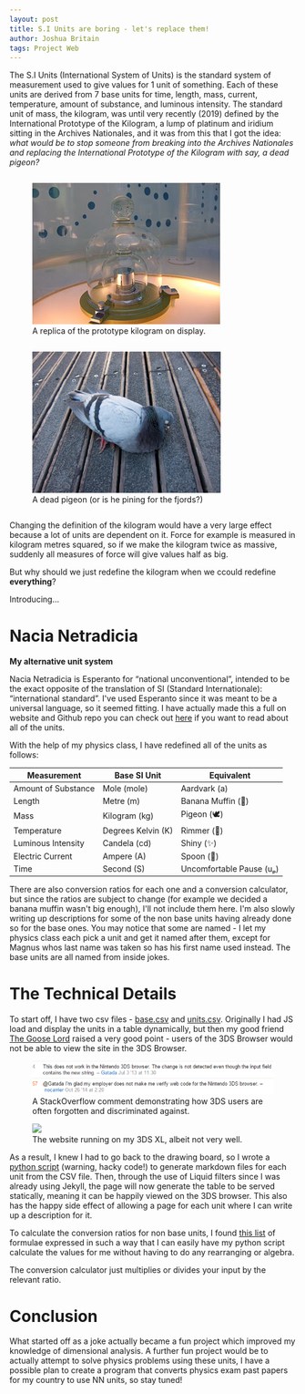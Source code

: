 ```yaml
---
layout: post
title: S.I Units are boring - let's replace them!
author: Joshua Britain
tags: Project Web
---
```


The S.I Units (International System of Units) is the standard system of measurement used to give values for 1 unit of something. Each of these units are derived from 7 base units for time, length, mass, current, temperature, amount of substance, and luminous intensity. The standard unit of mass, the kilogram, was until very recently (2019) defined by the International Prototype of the Kilogram, a lump of platinum and iridium sitting in the Archives Nationales, and it was from this that I got the idea: *what would be to stop someone from breaking into the Archives Nationales and replacing the International Prototype of the Kilogram with say, a dead pigeon?*

<figure style="display: inline-block">
    <img src="/assets/posts/si/kilogram.JPG">
    <figcaption>A replica of the prototype kilogram on display.</figcaption>
</figure>
<figure style="display: inline-block">
    <img style="max-height: 248px" src="/assets/posts/si/pigeon.jpg">
    <figcaption>A dead pigeon (or is he pining for the fjords?)</figcaption>
</figure>

Changing the definition of the kilogram would have a very large effect because a lot of units are dependent on it. Force for example is measured in kilogram metres squared, so if we make the kilogram twice as massive, suddenly all measures of force will give values half as big.

But why should we just redefine the kilogram when we ccould redefine **everything**?

Introducing...

# Nacia Netradicia
**My alternative unit system**

Nacia Netradicia is Esperanto for “national unconventional”, intended to be the exact opposite of the translation of SI (Standard Internationale): “international standard”. I've used Esperanto since it was meant to be a universal language, so it seemed fitting. I have actually made this a full on website and Github repo you can check out [here](https://jbritain.github.io/not-si-units/) if you want to read about all of the units.

With the help of my physics class, I have redefined all of the units as follows:

| Measurement | Base SI Unit | Equivalent |
|-------|-------|-------|
| Amount of Substance | Mole (mole) | Aardvark (a) |
| Length | Metre (m) | Banana Muffin (🧁) |
| Mass | Kilogram (kg) | Pigeon (🕊️) |
| Temperature | Degrees Kelvin (K) | Rimmer (🥣) |
| Luminous Intensity | Candela (cd) | Shiny (✨) |
| Electric Current | Ampere (A) | Spoon (🥄) |
| Time | Second (S) | Uncomfortable Pause (uₚ) |

There are also conversion ratios for each one and a conversion calculator, but since the ratios are subject to change (for example we decided a banana muffin wasn't big enough), I'll not include them here. I'm also slowly writing up descriptions for some of the non base units having already done so for the base ones. You may notice that some are named - I let my physics class each pick a unit and get it named after them, except for Magnus whos last name was taken so has his first name used instead. The base units are all named from inside jokes.

# The Technical Details

To start off, I have two csv files - [base.csv](https://github.com/jbritain/not-si-units/blob/main/unitGen/base.csv) and [units.csv](https://github.com/jbritain/not-si-units/blob/main/unitGen/units.csv). Originally I had JS load and display the units in a table dynamically, but then my good friend [The Goose Lord](https://github.com/TheProgramableTurtle) raised a very good point - users of the 3DS Browser would not be able to view the site in the 3DS Browser.

<figure>
    <img src="/assets/posts/si/3ds.webp">
    <figcaption>A StackOverflow comment demonstrating how 3DS users are often forgotten and discriminated against.</figcaption>
</figure>

<figure>
    <img style="max-height: 250px" src="/assets/posts/si/3ds.jpg">
    <figcaption>The website running on my 3DS XL, albeit not very well.</figcaption>
</figure>

As a result, I knew I had to go back to the drawing board, so I wrote a [python script](https://github.com/jbritain/not-si-units/blob/main/unitGen/generate_units.py) (warning, hacky code!) to generate markdown files for each unit from the CSV file. Then, through the use of Liquid filters since I was already using Jekyll, the page will now generate the table to be served statically, meaning it can be happily viewed on the 3DS browser. This also has the happy side effect of allowing a page for each unit where I can write up a description for it.

To calculate the conversion ratios for non base units, I found [this list](https://physics.nist.gov/cuu/Units/units.html) of formulae expressed in such a way that I can easily have my python script calculate the values for me without having to do any rearranging or algebra.

The conversion calculator just multiplies or divides your input by the relevant ratio.

# Conclusion

What started off as a joke actually became a fun project which improved my knowledge of dimensional analysis. A further fun project would be to actually attempt to solve physics problems using these units, I have a possible plan to create a program that converts physics exam past papers for my country to use NN units, so stay tuned!
